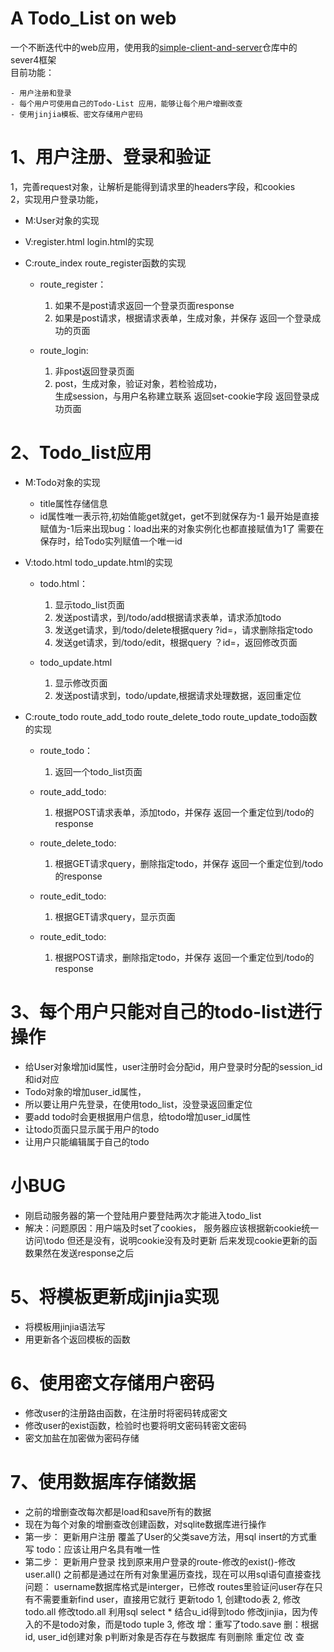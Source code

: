# A Todo_List on web 
一个不断迭代中的web应用，使用我的[simple-client-and-server](https://github.com/ZjoeyZ/simple-client-and-sever)仓库中的sever4框架  
目前功能：
  
    - 用户注册和登录  
    - 每个用户可使用自己的Todo-List 应用，能够让每个用户增删改查  
    - 使用jinjia模板、密文存储用户密码

# 1、用户注册、登录和验证
1，完善request对象，让解析是能得到请求里的headers字段，和cookies  
2，实现用户登录功能，
   - M:User对象的实现 
   - V:register.html login.html的实现
   - C:route_index route_register函数的实现
     
        - route_register：
            1. 如果不是post请求返回一个登录页面response
            2. 如果是post请求，根据请求表单，生成对象，并保存
               返回一个登录成功的页面 
                         
        - route_login:
            1. 非post返回登录页面
            2. post，生成对象，验证对象，若检验成功，  
            生成session，与用户名称建立联系
                返回set-cookie字段
                返回登录成功页面
                
# 2、Todo_list应用         
   - M:Todo对象的实现 
        - title属性存储信息
        - id属性唯一表示符,初始值能get就get，get不到就保存为-1
          最开始是直接赋值为-1后来出现bug：load出来的对象实例化也都直接赋值为1了
          需要在保存时，给Todo实列赋值一个唯一id
        
   - V:todo.html todo_update.html的实现
       - todo.html：
            1. 显示todo_list页面
            2. 发送post请求，到/todo/add根据请求表单，请求添加todo
            3. 发送get请求，到/todo/delete根据query ?id=，请求删除指定todo
            4. 发送get请求，到/todo/edit，根据query ？id=，返回修改页面
            
       - todo_update.html    
            1. 显示修改页面
            2. 发送post请求到，todo/update,根据请求处理数据，返回重定位
                          
   - C:route_todo route_add_todo route_delete_todo route_update_todo函数的实现   
        - route_todo：
            1. 返回一个todo_list页面
                         
        - route_add_todo:
            1. 根据POST请求表单，添加todo，并保存
               返回一个重定位到/todo的response
               
        - route_delete_todo:
            1. 根据GET请求query，删除指定todo，并保存
               返回一个重定位到/todo的response
        
        - route_edit_todo:
            1. 根据GET请求query，显示页面
            
        - route_edit_todo:    
            1. 根据POST请求，删除指定todo，并保存
               返回一个重定位到/todo的response
        
# 3、每个用户只能对自己的todo-list进行操作 
   - 给User对象增加id属性，user注册时会分配id，用户登录时分配的session_id和id对应
   - Todo对象的增加user_id属性，
   - 所以要让用户先登录，在使用todo_list，没登录返回重定位
   -    要add todo时会更根据用户信息，给todo增加user_id属性
   -    让todo页面只显示属于用户的todo
   -    让用户只能编辑属于自己的todo

# 小BUG
   - 刚启动服务器的第一个登陆用户要登陆两次才能进入todo_list
   - 解决：问题原因：用户端及时set了cookies，
                   服务器应该根据新cookie统一访问\todo
                   但还是没有，说明cookie没有及时更新
                   后来发现cookie更新的函数果然在发送response之后
                   
# 5、将模板更新成jinjia实现  
   - 将模板用jinjia语法写
   - 用更新各个返回模板的函数
   
# 6、使用密文存储用户密码
   - 修改user的注册路由函数，在注册时将密码转成密文
   - 修改user的exist函数，检验时也要将明文密码转密文密码
   - 密文加盐在加密做为密码存储
   
# 7、使用数据库存储数据
   - 之前的增删查改每次都是load和save所有的数据
   - 现在为每个对象的增删查改创建函数，对sqlite数据库进行操作
   - 第一步：
            更新用户注册
            覆盖了User的父类save方法，用sql insert的方式重写
            todo：应该让用户名具有唯一性
   - 第二步：
            更新用户登录
                找到原来用户登录的route-修改的exist()-修改user.all()
                之前都是通过在所有对象里遍历查找，现在可以用sql语句直接查找
                问题：
                    username数据库格式是interger，已修改
                    routes里验证问user存在只有不需要重新find user，直接用它就行
            更新todo
                1, 创建todo表
                2, 修改todo.all
                    修改todo.all 利用sql select * 结合u_id得到todo
                    修改jinjia，因为传入的不是todo对象，而是todo tuple
                3, 修改
                    增：重写了todo.save
                    删：根据id, user_id创建对象
                        p判断对象是否存在与数据库
                        有则删除
                        重定位
                    改
                    查
